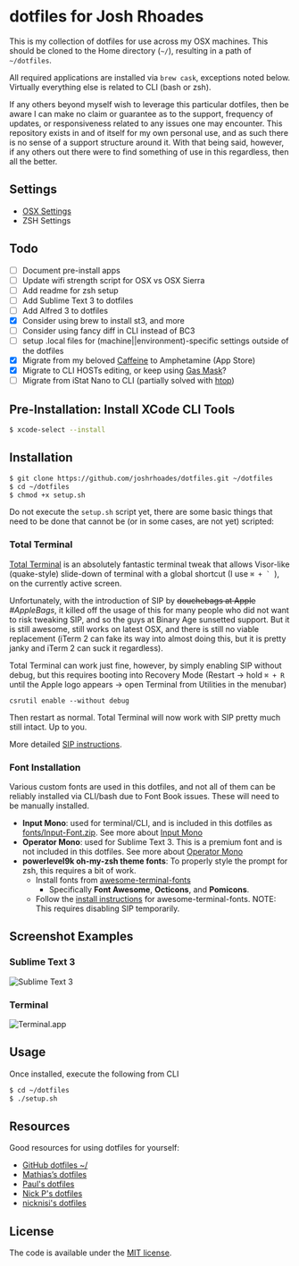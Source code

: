 # dotfiles for Josh Rhoades
This is my collection of dotfiles for use across my OSX machines. This should be cloned to the Home directory (`~/`), resulting in a path of `~/dotfiles`.

All required applications are installed via `brew cask`, exceptions noted below. Virtually everything else is related to CLI (bash or zsh).

If any others beyond myself wish to leverage this particular dotfiles, then be aware I can make no claim or guarantee as to the support, frequency of updates, or responsiveness related to any issues one may encounter. This repository exists in and of itself for my own personal use, and as such there is no sense of a support structure around it. With that being said, however, if any others out there were to find something of use in this regardless, then all the better.

## Settings
- [OSX Settings](readme.osx.md)
- ZSH Settings

## Todo
- [ ] Document pre-install apps
- [ ] Update wifi strength script for OSX vs OSX Sierra
- [ ] Add readme for zsh setup
- [ ] Add Sublime Text 3 to dotfiles
- [ ] Add Alfred 3 to dotfiles
- [x] Consider using brew to install st3, and more
- [ ] Consider using fancy diff in CLI instead of BC3
- [ ] setup .local files for (machine||environment)-specific settings outside of the dotfiles
- [x] Migrate from my beloved [Caffeine](http://lightheadsw.com/caffeine/) to Amphetamine (App Store)
- [x] Migrate to CLI HOSTs editing, or keep using [Gas Mask](https://github.com/2ndalpha/gasmask)?
- [ ] Migrate from iStat Nano to CLI (partially solved with [htop](https://github.com/hishamhm/htop))

## Pre-Installation: Install XCode CLI Tools
```sh
$ xcode-select --install
```

## Installation
```sh
$ git clone https://github.com/joshrhoades/dotfiles.git ~/dotfiles
$ cd ~/dotfiles
$ chmod +x setup.sh
```

Do not execute the `setup.sh` script yet, there are some basic things that need to be done that cannot be (or in some cases, are not yet) scripted:

### Total Terminal
[Total Terminal](http://totalterminal.binaryage.com/) is an absolutely fantastic terminal tweak that allows Visor-like (quake-style) slide-down of terminal with a global shortcut (I use ``⌘ + ` ``), on the currently active screen.

Unfortunately, with the introduction of SIP by ~~douchebags at Apple~~ _#AppleBags_, it killed off the usage of this for many people who did not want to risk tweaking SIP, and so the guys at Binary Age sunsetted support. But it is still awesome, still works on latest OSX, and there is still no viable replacement (iTerm 2 can fake its way into almost doing this, but it is pretty janky and iTerm 2 can suck it regardless).

Total Terminal can work just fine, however, by simply enabling SIP without debug, but this requires booting into Recovery Mode (Restart → hold `⌘ + R` until the Apple logo appears → open Terminal from Utilities in the menubar)
```
csrutil enable --without debug
```

Then restart as normal. Total Terminal will now work with SIP pretty much still intact. Up to you.

More detailed [SIP instructions](http://totalterminal.binaryage.com/#sip).

### Font Installation
Various custom fonts are used in this dotfiles, and not all of them can be reliably installed via CLI/bash due to Font Book issues. These will need to be manually installed.

- __Input Mono__: used for terminal/CLI, and is included in this dotfiles as [fonts/Input-Font.zip](fonts/Input-Font.zip). See more about [Input Mono](http://input.fontbureau.com/)
- __Operator Mono__: used for Sublime Text 3. This is a premium font and is not included in this dotfiles. See more about [Operator Mono](http://www.typography.com/blog/introducing-operator)
- __powerlevel9k oh-my-zsh theme fonts__: To properly style the prompt for zsh, this requires a bit of work.
    + Install fonts from [awesome-terminal-fonts](https://github.com/gabrielelana/awesome-terminal-fonts)
        * Specifically __Font Awesome__, __Octicons__, and __Pomicons__.
    + Follow the [install instructions](https://github.com/gabrielelana/awesome-terminal-fonts/wiki/OS-X) for awesome-terminal-fonts. NOTE: This requires disabling SIP temporarily.

## Screenshot Examples

### Sublime Text 3
![Sublime Text 3](https://raw.github.com/joshrhoades/dotfiles/master/screenshots/sublime-example.png)

### Terminal
![Terminal.app](https://raw.github.com/joshrhoades/dotfiles/master/screenshots/terminal-example.png)

## Usage
Once installed, execute the following from CLI
```sh
$ cd ~/dotfiles
$ ./setup.sh
```

## Resources
Good resources for using dotfiles for yourself:

- [GitHub dotfiles ~/](http://dotfiles.github.com/)
- [Mathias’s dotfiles](https://github.com/mathiasbynens/dotfiles)
- [Paul's dotfiles](https://github.com/paulirish/dotfiles)
- [Nick P's dotfiles](https://github.com/nicksp/dotfiles)
- [nicknisi's dotfiles](https://github.com/nicknisi/dotfiles)

## License

The code is available under the [MIT license](LICENSE).

